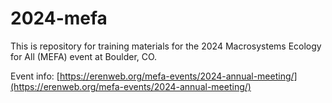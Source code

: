 # 2024-mefa

This is repository for training materials for the 2024 Macrosystems Ecology for All (MEFA) event at Boulder, CO.

Event info: [https://erenweb.org/mefa-events/2024-annual-meeting/](https://erenweb.org/mefa-events/2024-annual-meeting/)
